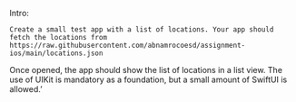 Intro:
    
    Create a small test app with a list of locations. Your app should fetch the locations from https://raw.githubusercontent.com/abnamrocoesd/assignment-ios/main/locations.json
Once opened, the app should show the list of locations in a list view.
The use of UIKit is mandatory as a foundation, but a small amount of SwiftUI is allowed.’


